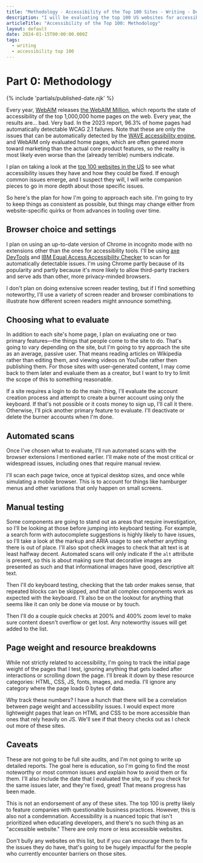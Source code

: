 ```yaml
---
title: "Methodology - Accessibility of the Top 100 Sites - Writing - Dustin Whisman"
description: "I will be evaluating the top 100 US websites for accessibility issues, and this is my plan for how to approach each one the same way, minimizing inconsistency as much as possible."
articleTitle: "Accessibility of the Top 100: Methodology"
layout: default
date: 2024-01-15T00:00:00.000Z
tags:
  - writing
  - accessibility top 100
---
```


# Part 0: Methodology

{% include 'partials/published-date.njk' %}

Every year, [WebAIM](https://webaim.org/) releases [the WebAIM Million](https://webaim.org/projects/million/), which reports the state of accessibility of the top 1,000,000 home pages on the web. Every year, the results are… bad. Very bad. In the 2023 report, 96.3% of home pages had automatically detectable WCAG 2.1 failures. Note that these are only the issues that can be automatically detected by the [WAVE accessibility engine](https://wave.webaim.org/), and WebAIM only evaluated home pages, which are often geared more toward marketing than the actual core product features, so the reality is most likely even worse than the (already terrible) numbers indicate.

I plan on taking a look at the [top 100 websites in the US](https://ahrefs.com/blog/most-visited-websites/) to see what accessibility issues they have and how they could be fixed. If enough common issues emerge, and I suspect they will, I will write companion pieces to go in more depth about those specific issues.

So here's the plan for how I'm going to approach each site. I'm going to try to keep things as consistent as possible, but things may change either from website-specific quirks or from advances in tooling over time.

## Browser choice and settings

I plan on using an up-to-date version of Chrome in incognito mode with no extensions other than the ones for accessibility tools. I'll be using [axe DevTools](https://www.deque.com/axe-devtools-accessibility-testing/) and [IBM Equal Access Accessibility Checker](https://www.ibm.com/able/toolkit/verify/automated) to scan for automatically detectable issues. I'm using Chrome partly because of its popularity and partly because it's more likely to allow third-party trackers and serve ads than other, more privacy-minded browsers.

I don't plan on doing extensive screen reader testing, but if I find something noteworthy, I'll use a variety of screen reader and browser combinations to illustrate how different screen readers might announce something.

## Choosing what to evaluate

In addition to each site's home page, I plan on evaluating one or two primary features—the things that people come to the site to do. That's going to vary depending on the site, but I'm going to try approach the site as an average, passive user. That means reading articles on Wikipedia rather than editing them, and viewing videos on YouTube rather then publishing them. For those sites with user-generated content, I may come back to them later and evaluate them as a creator, but I want to try to limit the scope of this to something reasonable.

If a site requires a login to do the main thing, I'll evaluate the account creation process and attempt to create a burner account using only the keyboard. If that's not possible or it costs money to sign up, I'll call it there. Otherwise, I'll pick another primary feature to evaluate. I'll deactivate or delete the burner accounts when I'm done.

## Automated scans

Once I've chosen what to evaluate, I'll run automated scans with the browser extensions I mentioned earlier. I'll make note of the most critical or widespread issues, including ones that require manual review.

I'll scan each page twice, once at typical desktop sizes, and once while simulating a mobile browser. This is to account for things like hamburger menus and other variations that only happen on small screens.

## Manual testing

Some components are going to stand out as areas that require investigation, so I'll be looking at those before jumping into keyboard testing. For example, a search form with autocomplete suggestions is highly likely to have issues, so I'll take a look at the markup and ARIA usage to see whether anything there is out of place. I'll also spot check images to check that alt text is at least halfway decent. Automated scans will only indicate if the `alt` attribute is present, so this is about making sure that decorative images are presented as such and that informational images have good, descriptive alt text.

Then I'll do keyboard testing, checking that the tab order makes sense, that repeated blocks can be skipped, and that all complex components work as expected with the keyboard. I'll also be on the lookout for anything that seems like it can only be done via mouse or by touch.

Then I'll do a couple quick checks at 200% and 400% zoom level to make sure content doesn't overflow or get lost. Any noteworthy issues will get added to the list.

## Page weight and resource breakdowns

While not strictly related to accessibility, I'm going to track the initial page weight of the pages that I test, ignoring anything that gets loaded after interactions or scrolling down the page. I'll break it down by these resource categories: HTML, CSS, JS, fonts, images, and media. I'll ignore any category where the page loads 0 bytes of data.

Why track these numbers? I have a hunch that there will be a correlation between page weight and accessibility issues. I would expect more lightweight pages that lean on HTML and CSS to be more accessible than ones that rely heavily on JS. We'll see if that theory checks out as I check out more of these sites.

## Caveats

These are not going to be full site audits, and I'm not going to write up detailed reports. The goal here is education, so I'm going to find the most noteworthy or most common issues and explain how to avoid them or fix them. I'll also include the date that I evaluated the site, so if you check for the same issues later, and they're fixed, great! That means progress has been made.

This is not an endorsement of any of these sites. The top 100 is pretty likely to feature companies with questionable business practices. However, this is also not a condemnation. Accessibility is a nuanced topic that isn't prioritized when educating developers, and there's no such thing as an "accessible website." There are only more or less accessible websites.

Don't bully any websites on this list, but if you can encourage them to fix the issues they do have, that's going to be hugely impactful for the people who currently encounter barriers on those sites.
